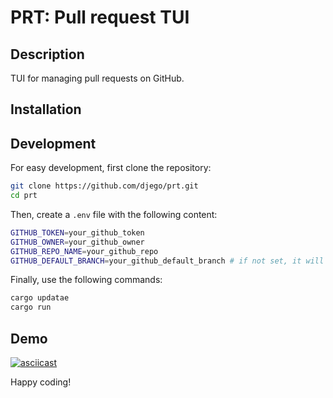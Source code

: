 # PRT: Pull request TUI

## Description
TUI for managing pull requests on GitHub.

## Installation

## Development

For easy development, first clone the repository:
````bash
git clone https://github.com/djego/prt.git
cd prt
````

Then, create a `.env` file with the following content:
````bash
GITHUB_TOKEN=your_github_token
GITHUB_OWNER=your_github_owner
GITHUB_REPO_NAME=your_github_repo
GITHUB_DEFAULT_BRANCH=your_github_default_branch # if not set, it will be 'main'
````
Finally, use the following commands:
````rust
cargo updatae
cargo run
````

## Demo 
[![asciicast](https://asciinema.org/a/677701.svg)](https://asciinema.org/a/677701)

Happy coding!
